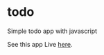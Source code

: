 # todo

Simple todo app with javascript

See this app Live [here](https://sudipsharma07.github.io/todo/todo.html).
